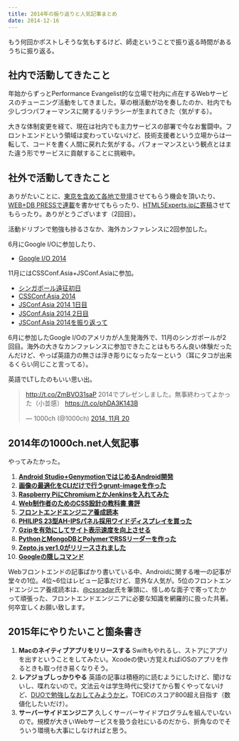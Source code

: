 ```yaml
---
title: 2014年の振り返りと人気記事まとめ
date: 2014-12-16
---
```


もう何回かポストしそうな気もするけど、師走ということで振り返る時間があるうちに振り返る。

## 社内で活動してきたこと

年始からずっとPerformance Evangelist的な立場で社内に点在するWebサービスのチューニング活動をしてきました。草の根活動が功を奏したのか、社内でも少しづつパフォーマンスに関するリテラシーが生まれてきた（気がする）。

大きな体制変更を経て、現在は社内でも主力サービスの部署で今なお奮闘中。フロントエンドという領域は変わっていないけど、技術支援者という立場からは一転して、コードを書く人間に戻れた気がする。パフォーマンスという観点とはまた違う形でサービスに貢献することに挑戦中。

## 社外で活動してきたこと

ありがたいことに、[東京を含めて各地で登壇](https://speakerdeck.com/1000ch)させてもらう機会を頂いたり、[WEB+DB PRESSで連載](/posts/2014/wdpress-frontend-series.html)を書かせてもらったり、[HTML5Experts.jpに寄稿](http://html5experts.jp/1000ch/)させてもらったり。ありがとうございます（2回目）。

活動ドリブンで勉強も捗るさなか、海外カンファレンスに2回参加した。

6月にGoogle I/Oに参加したり、

- [Google I/O 2014](/posts/2014/google-io-2014.html)

11月にはCSSConf.Asia+JSConf.Asiaに参加。

- [シンガポール遠征初日](/posts/2014/singapore-the-1st-day.html)
- [CSSConf.Asia 2014](/posts/2014/cssconf-asia-2014.html)
- [JSConf.Asia 2014 1日目](/posts/2014/jsconf-asia-2014-1st.html)
- [JSConf.Asia 2014 2日目](/posts/2014/jsconf-asia-2014-2nd.html)
- [JSConf.Asia 2014を振り返って](/posts/2014/look-back-in-singapore.html)

6月に参加したGoogle I/Oのアメリカが人生発海外で、11月のシンガポールが2回目。海外の大きなカンファレンスに参加できたことはもちろん良い体験だったんだけど、やっぱ英語力の無さは浮き彫りになったなーという（耳にタコが出来るくらい同じこと言ってる）。

英語でLTしたのもいい思い出。

<blockquote class="twitter-tweet" lang="ja"><p><a href="http://t.co/ZmBVO31saP">http://t.co/ZmBVO31saP</a> 2014でプレゼンしました。無事終わってよかった（小並感） <a href="https://t.co/phDA3K143B">https://t.co/phDA3K143B</a></p>&mdash; 1000ch (@1000ch) <a href="https://twitter.com/1000ch/status/535347007984906240">2014, 11月 20</a></blockquote>

## 2014年の1000ch.net人気記事

やってみたかった。

1. [**Android Studio+GenymotionではじめるAndroid開発**](/posts/2014/android-development-with-genymotion.html)
2. [**画像の最適化をCLIだけで行うgrunt-imageを作った**](/posts/2014/grunt-image.html)
3. [**Raspberry PiにChromiumとかJenkinsを入れてみた**](/posts/2013/try-raspberry-pi.html)
4. [**Web制作者のためのCSS設計の教科書 書評**](/posts/2014/css-architecture-textbook.html)
5. [**フロントエンドエンジニア養成読本**](/posts/2014/frontend-engineer-training-book.html)
6. [**PHILIPS 23型AH-IPSパネル採用ワイドディスプレイを買った**](/posts/2014/philips-wide-display-23inch.html)
7. [**Gzipを有効にしてサイト表示速度を向上させる**](/posts/2012/gzip.html)
8. [**PythonとMongoDBとPolymerでRSSリーダーを作った**](/posts/2014/flask-mongodb-polymer.html)
9. [**Zepto.js ver1.0がリリースされました**](/posts/2013/zeptojs-1-0.html)
10. [**Googleの隠しコマンド**](/posts/2013/google-easter-egg.html)

Webフロントエンドの記事ばかり書いている中、Androidに関する唯一の記事が堂々の1位。4位~6位はレビュー記事だけど、意外な人気が。5位のフロントエンドエンジニア養成読本は、[@cssradar](http://twitter.com/cssradar)氏を筆頭に、怪しめな面子で寄ってたかって頑張った、フロントエンドエンジニアに必要な知識を網羅的に扱った共著。何卒宜しくお願い致します。

## 2015年にやりたいこと箇条書き

1. **Macのネイティブアプリをリリースする** Swiftもやれるし、ストアにアプリを出すということをしてみたい。Xcodeの使い方覚えればiOSのアプリを作るときも取っ付き易くなりそう。
2. **レアジョブしっかりやる** 英語の記事は積極的に読むようにしたけど、聞けないし、喋れないので。文法云々は学生時代に受けてから暫くやってないけど、[DUOで勉強しなおしてみようかと](http://amzn.to/1uIGyUo)。TOEICのスコア800超え目指す（数値化したいだけ）。
3. **サーバーサイドエンジニア** 久しくサーバーサイドプログラムを組んでいないので。規模が大きいWebサービスを扱う会社にいるのだから、折角なのでそういう環境も大事にしなければと思う。
